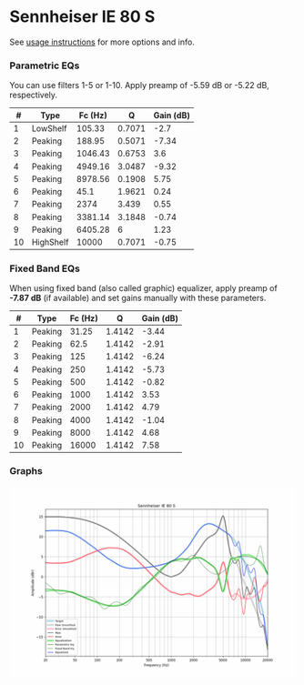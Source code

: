 # Sennheiser IE 80 S
See [usage instructions](https://github.com/jaakkopasanen/AutoEq#usage) for more options and info.

### Parametric EQs
You can use filters 1-5 or 1-10. Apply preamp of -5.59 dB or -5.22 dB, respectively.

|   # | Type      |   Fc (Hz) |      Q |   Gain (dB) |
|-----|-----------|-----------|--------|-------------|
|   1 | LowShelf  |    105.33 | 0.7071 |       -2.7  |
|   2 | Peaking   |    188.95 | 0.5071 |       -7.34 |
|   3 | Peaking   |   1046.43 | 0.6753 |        3.6  |
|   4 | Peaking   |   4949.16 | 3.0487 |       -9.32 |
|   5 | Peaking   |   8978.56 | 0.1908 |        5.75 |
|   6 | Peaking   |     45.1  | 1.9621 |        0.24 |
|   7 | Peaking   |   2374    | 3.439  |        0.55 |
|   8 | Peaking   |   3381.14 | 3.1848 |       -0.74 |
|   9 | Peaking   |   6405.28 | 6      |        1.23 |
|  10 | HighShelf |  10000    | 0.7071 |       -0.75 |

### Fixed Band EQs
When using fixed band (also called graphic) equalizer, apply preamp of **-7.87 dB** (if available) and set gains manually with these parameters.

|   # | Type    |   Fc (Hz) |      Q |   Gain (dB) |
|-----|---------|-----------|--------|-------------|
|   1 | Peaking |     31.25 | 1.4142 |       -3.44 |
|   2 | Peaking |     62.5  | 1.4142 |       -2.91 |
|   3 | Peaking |    125    | 1.4142 |       -6.24 |
|   4 | Peaking |    250    | 1.4142 |       -5.73 |
|   5 | Peaking |    500    | 1.4142 |       -0.82 |
|   6 | Peaking |   1000    | 1.4142 |        3.53 |
|   7 | Peaking |   2000    | 1.4142 |        4.79 |
|   8 | Peaking |   4000    | 1.4142 |       -1.04 |
|   9 | Peaking |   8000    | 1.4142 |        4.68 |
|  10 | Peaking |  16000    | 1.4142 |        7.58 |

### Graphs
![](./Sennheiser%20IE%2080%20S.png)

